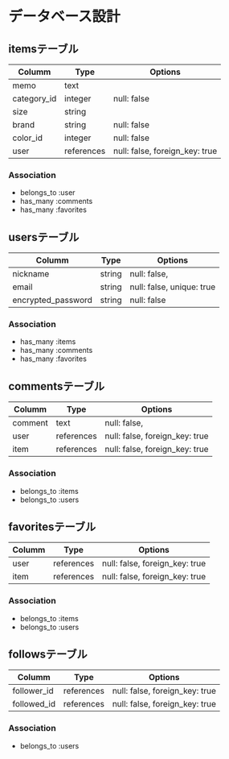 # データベース設計
## itemsテーブル
|Columm               |Type       |Options                        |
|---------------------|-----------|-------------------------------|
|memo                 |text       |                               |
|category_id          |integer    |null: false                    |
|size                 |string     |                               |
|brand                |string     |null: false                    |
|color_id             |integer    |null: false                    |
|user                 |references |null: false, foreign_key: true |

### Association
- belongs_to :user
- has_many :comments
- has_many :favorites



## usersテーブル
|Columm               |Type       |Options                        |
|---------------------|-----------|-------------------------------|
|nickname             |string     |null: false,                   |
|email                |string     |null: false, unique: true      |
|encrypted_password   |string     |null: false                    |

### Association
- has_many :items
- has_many :comments
- has_many :favorites



## commentsテーブル
|Columm               |Type       |Options                        |
|---------------------|-----------|-------------------------------|
|comment              |text       |null: false,                   |
|user                 |references |null: false, foreign_key: true |
|item                 |references |null: false, foreign_key: true |

### Association
- belongs_to :items
- belongs_to :users



## favoritesテーブル
|Columm               |Type       |Options                        |
|---------------------|-----------|-------------------------------|
|user                 |references |null: false, foreign_key: true |
|item                 |references |null: false, foreign_key: true |

### Association
- belongs_to :items
- belongs_to :users



## followsテーブル
|Columm               |Type       |Options                        |
|---------------------|-----------|-------------------------------|
|follower_id          |references |null: false, foreign_key: true |
|followed_id          |references |null: false, foreign_key: true |

### Association
- belongs_to :users